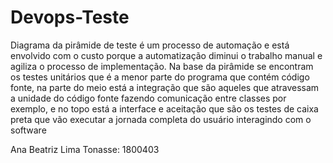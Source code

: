# Devops-Teste

Diagrama da pirâmide de teste é um processo de automação e está envolvido com o custo porque a 
automatização diminui o trabalho manual e agiliza o processo de implementação.  Na base da pirâmide se encontram 
os testes unitários que é a menor parte do programa que contém código fonte, na parte do meio está a integração que 
são aqueles que atravessam a unidade do código fonte fazendo comunicação entre classes por exemplo, e no topo está a interface 
e aceitação que são os testes de caixa preta que vão executar a jornada completa do usuário interagindo com o software

Ana Beatriz Lima Tonasse: 1800403
